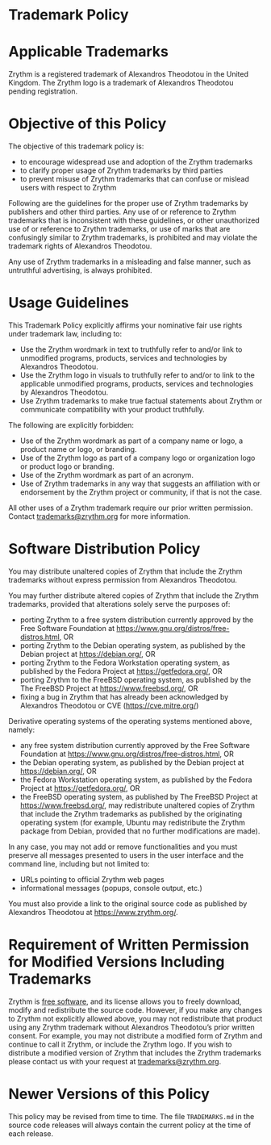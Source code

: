 Trademark Policy
================

# Applicable Trademarks
Zrythm is a registered trademark of Alexandros
Theodotou in the United Kingdom. The Zrythm logo is
a trademark of Alexandros Theodotou pending
registration.

# Objective of this Policy
The objective of this trademark policy is:
- to encourage widespread use and adoption of the
Zrythm trademarks
- to clarify proper usage of Zrythm trademarks by
third parties
- to prevent misuse of Zrythm trademarks that can
confuse or mislead users with respect to Zrythm

Following are the guidelines for the proper use of
Zrythm trademarks by publishers and other third
parties. Any use of or reference to Zrythm trademarks
that is inconsistent with these guidelines, or other
unauthorized use of or reference to Zrythm
trademarks, or use of marks that are confusingly
similar to Zrythm trademarks, is prohibited and may
violate the trademark rights of Alexandros Theodotou.

Any use of Zrythm trademarks in a misleading and false
manner, such as untruthful advertising, is always
prohibited.

# Usage Guidelines
This Trademark Policy explicitly affirms your
nominative fair use rights under trademark law,
including to:
- Use the Zrythm wordmark in text to truthfully refer
to and/or link to unmodified programs, products,
services and technologies by Alexandros Theodotou.
- Use the Zrythm logo in visuals to truthfully refer
to and/or to link to the applicable unmodified
programs, products, services and technologies by
Alexandros Theodotou.
- Use Zrythm trademarks to make true factual
statements about Zrythm or communicate compatibility
with your product truthfully.

The following are explicitly forbidden:
- Use of the Zrythm wordmark as part of a company
name or logo, a product name or logo, or branding.
- Use of the Zrythm logo as part of a company logo or
organization logo or product logo or branding.
- Use of the Zrythm wordmark as part of an acronym.
- Use of Zrythm trademarks in any way that suggests
an affiliation with or endorsement by the Zrythm
project or community, if that is not the case.

All other uses of a Zrythm trademark require our
prior written permission. Contact
trademarks@zrythm.org for more information.

# Software Distribution Policy
You may distribute unaltered copies of Zrythm that
include the Zrythm trademarks without express
permission from Alexandros Theodotou.

You may further distribute altered copies of Zrythm
that include the Zrythm trademarks, provided that
alterations solely serve the purposes of:
- porting Zrythm to a free system distribution
currently approved by the Free Software Foundation at
https://www.gnu.org/distros/free-distros.html, OR
- porting Zrythm to the Debian operating system, as
published by the Debian project at
https://debian.org/, OR
- porting Zrythm to the Fedora Workstation operating
system, as published by the Fedora Project at
https://getfedora.org/, OR
- porting Zrythm to the FreeBSD operating
system, as published by the The FreeBSD Project at
https://www.freebsd.org/, OR
- fixing a bug in Zrythm that has already been
acknowledged by Alexandros Theodotou or CVE
(https://cve.mitre.org/)

Derivative operating systems of the operating
systems mentioned above, namely:
- any free system distribution currently approved
by the Free Software Foundation at
https://www.gnu.org/distros/free-distros.html, OR
- the Debian operating system, as published by the
Debian project at https://debian.org/, OR
- the Fedora Workstation operating system, as
published by the Fedora Project at
https://getfedora.org/, OR
- the FreeBSD operating system, as published by The
FreeBSD Project at https://www.freebsd.org/,
may redistribute unaltered copies of Zrythm that
include the Zrythm trademarks as published by the
originating operating system (for example, Ubuntu
may redistribute the Zrythm package from Debian,
provided that no further modifications are made).

In any case, you may not add or remove
functionalities and you must preserve all messages
presented to users in the user interface and the
command line, including but not limited to:
- URLs pointing to official Zrythm web pages
- informational messages (popups, console output,
etc.)

You must also provide a link to the original source
code as published by Alexandros Theodotou at
https://www.zrythm.org/.

# Requirement of Written Permission for Modified Versions Including Trademarks
Zrythm is
[free software](http://www.gnu.org/philosophy/free-sw.html),
and its license allows you
to freely download, modify and redistribute the
source code. However, if you make any changes to
Zrythm not explicitly allowed above, you may not
redistribute that product using any Zrythm trademark
without Alexandros Theodotou’s prior written
consent. For example, you may not distribute a
modified form of Zrythm and continue to call it
Zrythm, or include the Zrythm logo. If you wish to
distribute a modified version of Zrythm that
includes the Zrythm trademarks please contact us with
your request at trademarks@zrythm.org.

# Newer Versions of this Policy
This policy may be revised from time to time. The
file `TRADEMARKS.md` in the source code releases will
always contain the current policy at the time of
each release.
